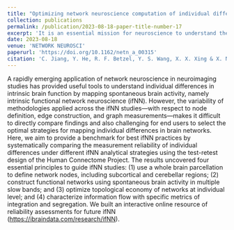 ```yaml
---
title: "Optimizing network neuroscience computation of individual differences"
collection: publications
permalink: /publication/2023-08-18-paper-title-number-17
excerpt: 'It is an essential mission for neuroscience to understand the individual differences in brain function. Graph or network theory offer novel methods of network neuroscience to address such a challenge. This article documents optimal strategies on the test-retest reliability of measuring individual differences in intrinsic brain networks of spontaneous activity. The analytical pipelines are identified to optimize for highly reliable, individualized network measurements. These pipelines optimize network metrics for high interindividual variances and low inner-individual variances by defining network nodes with whole-brain parcellations, deriving the connectivity with spontaneous high-frequency slow-band oscillations, constructing brain graphs with topology-based methods for edge filtering, and favoring multilevel or multimodal metrics. These psychometric findings are critical for translating the functional network neuroscience into clinical or other personalized practices requiring neuroimaging markers. '
date: 2023-08-18
venue: 'NETWORK NEUROSCI'
paperurl: 'https://doi.org/10.1162/netn_a_00315'
citation: 'C. Jiang, Y. He, R. F. Betzel, Y. S. Wang, X. X. Xing & X. N. Zuo. (2023). &quot;Optimizing network neuroscience computation of individual differences in human spontaneous brain activity for test-retest reliability.&quot; <i>Network Neuroscience</i>, 7:1080–1108.'
---
```

A rapidly emerging application of network neuroscience in neuroimaging studies has provided useful tools to understand individual differences in intrinsic brain function by mapping spontaneous brain activity, namely intrinsic functional network neuroscience (ifNN). However, the variability of methodologies applied across the ifNN studies—with respect to node definition, edge construction, and graph measurements—makes it difficult to directly compare findings and also challenging for end users to select the optimal strategies for mapping individual differences in brain networks. Here, we aim to provide a benchmark for best ifNN practices by systematically comparing the measurement reliability of individual differences under different ifNN analytical strategies using the test-retest design of the Human Connectome Project. The results uncovered four essential principles to guide ifNN studies: (1) use a whole brain parcellation to define network nodes, including subcortical and cerebellar regions; (2) construct functional networks using spontaneous brain activity in multiple slow bands; and (3) optimize topological economy of networks at individual level; and (4) characterize information flow with specific metrics of integration and segregation. We built an interactive online resource of reliability assessments for future ifNN (https://ibraindata.com/research/ifNN).

